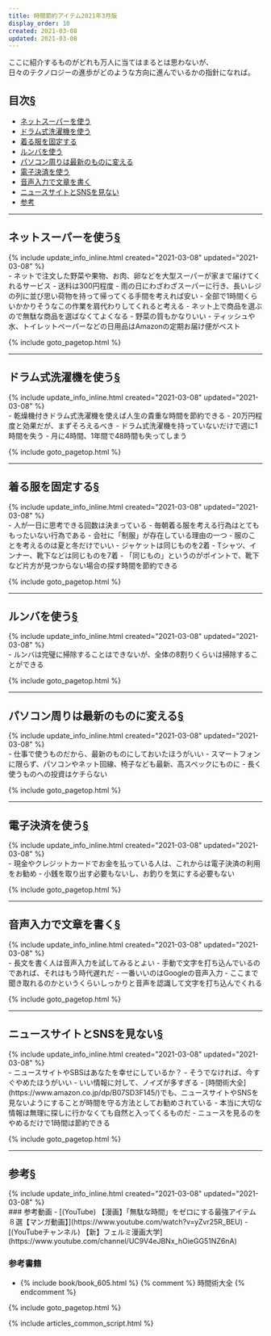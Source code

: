 ```yaml
---
title: 時間節約アイテム2021年3月版
display_order: 10
created: 2021-03-08
updated: 2021-03-08
---
```

ここに紹介するものがどれも万人に当てはまるとは思わないが、  
日々のテクノロジーの進歩がどのような方向に進んでいるかの指針になれば。

## <a name="index">目次</a><a class="heading-anchor-permalink" href="#目次">§</a>

<ul id="index_ul">
<li><a href="#use-online-supermarket">ネットスーパーを使う</a></li>
<li><a href="#use-a-drum-type-washing-machine">ドラム式洗濯機を使う</a></li>
<li><a href="#fix-the-clothes-you-wear">着る服を固定する</a></li>
<li><a href="#use-a-roomba">ルンバを使う</a></li>
<li><a href="#change-your-computer-to-the-latest-version">パソコン周りは最新のものに変える</a></li>
<li><a href="#use-electronic-payment">電子決済を使う</a></li>
<li><a href="#use-voice-input-for-writing">音声入力で文章を書く</a></li>
<li><a href="#avoid-news-sites-and-social-networking-sites">ニュースサイトとSNSを見ない</a></li>
<li><a href="#reference">参考</a></li>
</ul>

* * *
## <a name="use-online-supermarket">ネットスーパーを使う</a><a class="heading-anchor-permalink" href="#use-online-supermarket">§</a>
<div class="chapter-updated">{% include update_info_inline.html created="2021-03-08" updated="2021-03-08" %}</div>
- ネットで注文した野菜や果物、お肉、卵などを大型スーパーが家まで届けてくれるサービス
- 送料は300円程度
  - 雨の日にわざわざスーパーに行き、長いレジの列に並び思い荷物を持って帰ってくる手間を考えれば安い
  - 全部で1時間くらいかかりそうなこの作業を肩代わりしてくれると考える
- ネット上で商品を選ぶので無駄な商品を選ばなくてよくなる
- 野菜の質もかなりいい
- ティッシュや水、トイレットペーパーなどの日用品はAmazonの定期お届け便がベスト

{% include goto_pagetop.html %}

* * *
## <a name="use-a-drum-type-washing-machine">ドラム式洗濯機を使う</a><a class="heading-anchor-permalink" href="#use-a-drum-type-washing-machine">§</a>
<div class="chapter-updated">{% include update_info_inline.html created="2021-03-08" updated="2021-03-08" %}</div>
- 乾燥機付きドラム式洗濯機を使えば人生の貴重な時間を節約できる
- 20万円程度と効果だが、まずそろえるべき
- ドラム式洗濯機を持っていないだけで週に1時間を失う
  - 月に4時間、1年間で48時間も失ってしまう

{% include goto_pagetop.html %}

* * *
## <a name="fix-the-clothes-you-wear">着る服を固定する</a><a class="heading-anchor-permalink" href="#fix-the-clothes-you-wear">§</a>
<div class="chapter-updated">{% include update_info_inline.html created="2021-03-08" updated="2021-03-08" %}</div>
- 人が一日に思考できる回数は決まっている
- 毎朝着る服を考える行為はとてももったいない行為である
  - 会社に「制服」が存在している理由の一つ
- 服のことを考えるのは夏と冬だけでいい
- ジャケットは同じものを2着
- Tシャツ、インナー、靴下などは同じものを7着
- 「同じもの」というのがポイントで、靴下など片方が見つからない場合の探す時間を節約できる

{% include goto_pagetop.html %}

* * *
## <a name="use-a-roomba">ルンバを使う</a><a class="heading-anchor-permalink" href="#use-a-roomba">§</a>
<div class="chapter-updated">{% include update_info_inline.html created="2021-03-08" updated="2021-03-08" %}</div>
- ルンバは完璧に掃除することはできないが、全体の8割りくらいは掃除することができる

{% include goto_pagetop.html %}

* * *
## <a name="change-your-computer-to-the-latest-version">パソコン周りは最新のものに変える</a><a class="heading-anchor-permalink" href="#change-your-computer-to-the-latest-version">§</a>
<div class="chapter-updated">{% include update_info_inline.html created="2021-03-08" updated="2021-03-08" %}</div>
- 仕事で使うものだから、最新のものにしておいたほうがいい
- スマートフォンに限らず、パソコンやネット回線、椅子なども最新、高スペックにものに
- 長く使うものへの投資はケチらない

{% include goto_pagetop.html %}

* * *
## <a name="use-electronic-payment">電子決済を使う</a><a class="heading-anchor-permalink" href="#use-electronic-payment">§</a>
<div class="chapter-updated">{% include update_info_inline.html created="2021-03-08" updated="2021-03-08" %}</div>
- 現金やクレジットカードでお金を払っている人は、これからは電子決済の利用をお勧め
- 小銭を取り出す必要もないし、お釣りを気にする必要もない

{% include goto_pagetop.html %}

* * *
## <a name="use-voice-input-for-writing">音声入力で文章を書く</a><a class="heading-anchor-permalink" href="#use-voice-input-for-writing">§</a>
<div class="chapter-updated">{% include update_info_inline.html created="2021-03-08" updated="2021-03-08" %}</div>
- 長文を書く人は音声入力を試してみるとよい
- 手動で文字を打ち込んでいるのであれば、それはもう時代遅れだ
- 一番いいのはGoogleの音声入力
  - ここまで聞き取れるのかというくらいしっかりと音声を認識して文字を打ち込んでくれる

{% include goto_pagetop.html %}

* * *
## <a name="avoid-news-sites-and-social-networking-sites">ニュースサイトとSNSを見ない</a><a class="heading-anchor-permalink" href="#avoid-news-sites-and-social-networking-sites">§</a>
<div class="chapter-updated">{% include update_info_inline.html created="2021-03-08" updated="2021-03-08" %}</div>
- ニュースサイトやSBSはあなたを幸せにしているか？
  - そうでなければ、今すぐやめたほうがいい
- いい情報に対して、ノイズが多すぎる
- [時間術大全](https://www.amazon.co.jp/dp/B07SD3F145/)でも、ニュースサイトやSNSを見ないようにすることが時間を守る方法としてお勧めされている
- 本当に大切な情報は無理に探しに行かなくても自然と入ってくるものだ
- ニュースを見るのをやめるだけで1時間は節約できる

{% include goto_pagetop.html %}

* * *
## <a name="reference">参考</a><a class="heading-anchor-permalink" href="#reference">§</a>
<div class="chapter-updated">{% include update_info_inline.html created="2021-03-08" updated="2021-03-08" %}</div>
### 参考動画
- [(YouTube) 【漫画】「無駄な時間」をゼロにする最強アイテム８選【マンガ動画】](https://www.youtube.com/watch?v=yZvr25R_BEU)
- [(YouTubeチャンネル) 【新】フェルミ漫画大学](https://www.youtube.com/channel/UC9V4eJBNx_hOieGG51NZ6nA)

### 参考書籍
- {% include book/book_605.html %} {% comment %} 時間術大全 {% endcomment %}

{% include goto_pagetop.html %}

{% include articles_common_script.html %}
